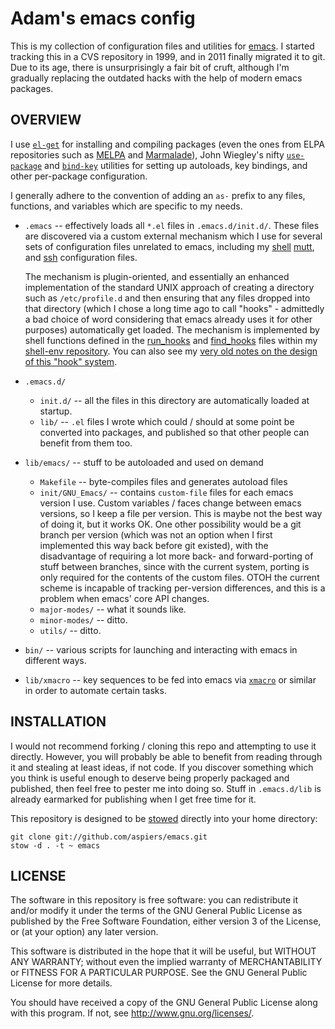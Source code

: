 Adam's emacs config
===================

This is my collection of configuration files and utilities for
[emacs](http://emacs.org/).  I started tracking this in a CVS
repository in 1999, and in 2011 finally migrated it to git.  Due to
its age, there is unsurprisingly a fair bit of cruft, although I'm
gradually replacing the outdated hacks with the help of modern emacs
packages.

OVERVIEW
--------

I use [`el-get`](http://www.emacswiki.org/emacs/el-get) for installing
and compiling packages (even the ones from ELPA repositories such as
[MELPA](http://melpa.milkbox.net/) and
[Marmalade](https://github.com/jwiegley/use-package)), John Wiegley's
nifty [`use-package`](https://github.com/jwiegley/use-package) and
[`bind-key`](https://github.com/jwiegley/use-package/blob/master/bind-key.el)
utilities for setting up autoloads, key bindings, and other
per-package configuration.

I generally adhere to the convention of adding an `as-` prefix to any
files, functions, and variables which are specific to my needs.

*   `.emacs` -- effectively loads all `*.el` files in `.emacs.d/init.d/`.
    These files are discovered via a custom external mechanism
    which I use for several sets of configuration files unrelated to emacs,
    including my [shell](https://github.com/aspiers/shell-env/)
    [mutt](https://github.com/aspiers/mutt/), and
    [ssh](https://github.com/aspiers/ssh-config) configuration files.

    The mechanism is plugin-oriented, and essentially an enhanced
    implementation of the standard UNIX approach of creating a
    directory such as `/etc/profile.d` and then ensuring that any
    files dropped into that directory (which I chose a long time ago
    to call "hooks" - admittedly a bad choice of word considering that
    emacs already uses it for other purposes) automatically get
    loaded.  The mechanism is implemented by shell functions defined
    in the
    [run_hooks](https://github.com/aspiers/shell-env/blob/master/.zsh/functions/run_hooks)
    and
    [find_hooks](https://github.com/aspiers/shell-env/blob/master/.zsh/functions/find_hooks)
    files within my
    [shell-env repository](https://github.com/aspiers/shell-env/).
    You can also see my [very old notes on the design of this "hook" system](https://github.com/aspiers/shell-env/blob/master/doc/ConfigHooks.org).
*   `.emacs.d/`
    *   `init.d/` -- all the files in this directory are automatically
        loaded at startup.
    *   `lib/` -- `.el` files I wrote which could / should at some point
        be converted into packages, and published so that other people
        can benefit from them too.
*   `lib/emacs/` -- stuff to be autoloaded and used on demand
    *   `Makefile` -- byte-compiles files and generates autoload files
    *   `init/GNU_Emacs/` -- contains `custom-file` files for
        each emacs version I use.  Custom variables / faces change
        between emacs versions, so I keep a file per version.  This is
        maybe not the best way of doing it, but it works OK.  One
        other possibility would be a git branch per version (which was
        not an option when I first implemented this way back before
        git existed), with the disadvantage of requiring a lot more
        back- and forward-porting of stuff between branches, since
        with the current system, porting is only required for the
        contents of the custom files.  OTOH the current scheme is
        incapable of tracking per-version differences, and this is a
        problem when emacs' core API changes.
    *   `major-modes/` -- what it sounds like.
    *   `minor-modes/` -- ditto.
    *   `utils/` -- ditto.
*   `bin/` -- various scripts for launching and interacting with emacs
    in different ways.
*   `lib/xmacro` -- key sequences to be fed into emacs via
    [`xmacro`](http://xmacro.sourceforge.net/) or similar in order
    to automate certain tasks.

INSTALLATION
------------

I would not recommend forking / cloning this repo and attempting to
use it directly.  However, you will probably be able to benefit from
reading through it and stealing at least ideas, if not code.  If you
discover something which you think is useful enough to deserve being
properly packaged and published, then feel free to pester me into
doing so.  Stuff in `.emacs.d/lib` is already earmarked for publishing
when I get free time for it.

This repository is designed to be
[stowed](http://www.gnu.org/software/stow/) directly into your home
directory:

    git clone git://github.com/aspiers/emacs.git
    stow -d . -t ~ emacs

LICENSE
-------

The software in this repository is free software: you can redistribute
it and/or modify it under the terms of the GNU General Public License
as published by the Free Software Foundation, either version 3 of the
License, or (at your option) any later version.

This software is distributed in the hope that it will be useful, but
WITHOUT ANY WARRANTY; without even the implied warranty of
MERCHANTABILITY or FITNESS FOR A PARTICULAR PURPOSE.  See the GNU
General Public License for more details.

You should have received a copy of the GNU General Public License
along with this program.  If not, see <http://www.gnu.org/licenses/>.
